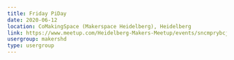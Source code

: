 ```yaml
---
title: Friday PiDay
date: 2020-06-12
location: CoMakingSpace (Makerspace Heidelberg), Heidelberg
link: https://www.meetup.com/Heidelberg-Makers-Meetup/events/sncmprybcjbqb/
usergroup: makershd
type: usergroup
---
```

